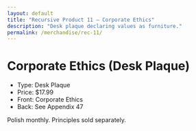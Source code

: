 ```yaml
---
layout: default
title: "Recursive Product 11 — Corporate Ethics"
description: "Desk plaque declaring values as furniture."
permalink: /merchandise/rec-11/
---
```


# Corporate Ethics (Desk Plaque)

- Type: Desk Plaque
- Price: $17.99
- Front: Corporate Ethics
- Back: See Appendix 47

Polish monthly. Principles sold separately.
